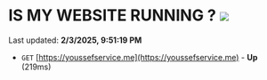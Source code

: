 # IS MY WEBSITE RUNNING ? [![](https://img.shields.io/static/v1?label=Sponsor&message=%E2%9D%A4&logo=GitHub&color=%23fe8e86)](https://github.com/sponsors/Youssef-Lehmam)

Last updated: **2/3/2025, 9:51:19 PM**

- `GET` [https://youssefservice.me](https://youssefservice.me) - **Up** (219ms)
